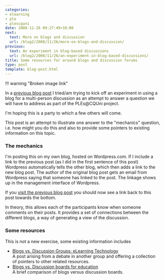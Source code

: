```yaml
---
categories:
- elearning
- ple
- plescquni
date: 2008-11-26 09:27:49+10:00
next:
  text: More on blogs and discussion
  url: /blog2/2008/11/26/more-on-blogs-and-discussion/
previous:
  text: An experiment in blog-based discussions
  url: /blog2/2008/11/26/an-experiment-in-blog-based-discussions/
title: Some resources for around blogs and discussion forums
type: post
template: blog-post.html
---
```

!!! warning "Broken image link"
    

In a [previous blog post](/blog2/2008/11/26/an-experiment-in-blog-based-discussions/) I tried/am trying to kick off an experiment in using a blog for a multi-person discussion as an attempt to answer a question we will have to address as part of the PLEs@CQUni project.

I'm hoping this is a party to which a few others will come.

This post is an attempt to illustrate one answer to the "mechanics" question, i.e. how might you do this and also to provide some pointers to existing information on this topic.

### The mechanics

I'm posting this on my own blog, hosted on Wordpress.com. If I include a link to the previous post (as I did in the first sentence of this post) Wordpress automatically tells the other blog, which then adds a link to the new blog post. The author of the original blog post gets an email from Wordpress saying that someone has linked to the post. The linkage shows up in the management interface of Wordpress.

If you [visit the previous blog post](/blog2/2008/11/26/an-experiment-in-blog-based-discussions/) you should now see a link back to this post towards the bottom.

In theory, this allows each of the participants know when someone comments on their posts. It provides a set of connections between the different blogs, a way of generating a view of the discussion.

### Some resources

This is not a new exercise, some existing information includes

- [Blogs vs. Discussion Groups: eLearning Technology](http://elearningtech.blogspot.com/2007/02/blogs-vs-discussion-groups.html)  
    A post arising from a debate in another group and offering a collection of pointers to other related resources.
- [Blogs vs. Discussion boards for education](http://www.chrislott.org/2006/01/25/blogs-vs-discussion-boards-for-education/)  
    A brief comparison of blogs versus discussion boards.